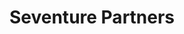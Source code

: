 ---
layout: firm_page
title: "Seventure Partners"
id: "seventure.fr"
permalink: "/seventurepartnersseventure.fr/"
website: "https://www.seventure.fr/en/"
offices: "Paris (France), Munich (Germany), London (United Kingdom), Geneva (Switzerland), Basel (Switzerland)"
investment_stages: "Series A, Series B"
portfolio_companies: "Santaris, ArgenX, OPI, Bioalliance, Pixium vision, Biophytis, Metabolic Explorer, Cambrooke, Enterome Biosciences, Maat Pharma, Polaris, Targedys, Vedanta, Foodsmart"
portfolio_link: "https://www.seventure.fr/en/our-portfolio/"
investment_markets: "Life Sciences, Digital Technologies, Fintech, Insurtech, Biotechnology, Pharmaceuticals, Connected Health, Medtech, Industrial Biotechnology, Microbiome, Nutrition, Foodtech, Personalized Medicine, Innovative Services, Software"
founded_year: "1997"
description: "Seventure Partners is a leading European venture capital firm with over €1bn under management. They invest in innovative companies in Life Sciences and Digital Technologies, providing funding and support from early to late stages."
linkedin: "https://www.linkedin.com/company/268207"
twitter: "https://twitter.com/seventurep"
instagram: ""
team_page: "https://www.seventure.fr/en/teams/management-team/"
investor_type: "Venture Capital"
crunchbase: "https://www.crunchbase.com/organization/seventure-partners"
pitchbook: "https://pitchbook.com/profiles/investor/11303-11"

# SEO Optimization
meta_title: "Seventure Partners - VC Firm - projectstartups.com"
meta_description: "Seventure Partners, Seventure Partners is a leading European venture capital firm with over €1bn under management. They invest in innovative companies in Life Sciences an..."
meta_keywords: "Seventure Partners, Life Sciences, Digital Technologies, Fintech, Insurtech, Biotechnology, Pharmaceuticals, Connected Health, Medtech, Industrial Biotechnology, Microbiome, Nutrition, Foodtech, Personalized Medicine, Innovative Services, Software, VC firm, venture capital, startup investor, projectstartups.com"
canonical_url: "https://vc.projectstartups.com/seventurepartnersseventure.fr/"
---